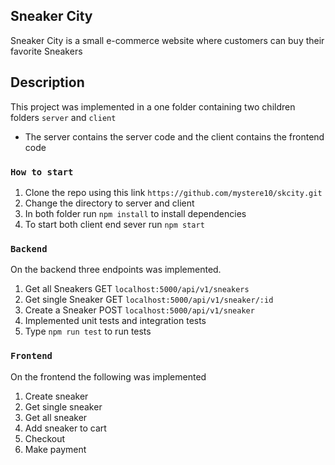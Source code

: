 ## Sneaker City

Sneaker City is a small e-commerce website where customers can buy their favorite Sneakers
## Description

This project was implemented in a one folder containing two children folders `server` and  `client`

- The server contains the server code and the client contains the frontend code

### `How to start`

1. Clone the repo using this link `https://github.com/mystere10/skcity.git`
2. Change the directory to server and client
3. In both folder run `npm install` to install dependencies
4. To start both client end sever run `npm start`

### `Backend`

On the backend three endpoints was implemented.
1. Get all Sneakers GET `localhost:5000/api/v1/sneakers`
2. Get single Sneaker GET `localhost:5000/api/v1/sneaker/:id`
3. Create a Sneaker POST `localhost:5000/api/v1/sneaker`
4. Implemented unit tests and integration tests
5. Type `npm run test` to run tests

### `Frontend`

On the frontend the following was implemented
1. Create sneaker
2. Get single sneaker
3. Get all sneaker
4. Add sneaker to cart
5. Checkout
6. Make payment

